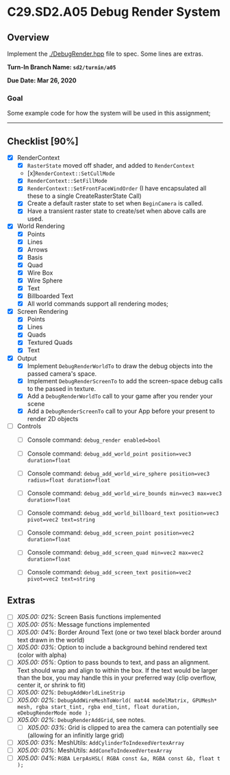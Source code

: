 C29.SD2.A05 Debug Render System
======

## Overview
Implement the [./DebugRender.hpp](./DebugRender.hpp) file to spec.  Some lines are extras. 

**Turn-In Branch Name: `sd2/turnin/a05`**

**Due Date: Mar 26, 2020**

### Goal 
Some example code for how the system will be used in this assignment;

------

## Checklist [90%]
- [x] RenderContext
    - [x] `RasterState` moved off shader, and added to `RenderContext`
    - [x]`RenderContext::SetCullMode`
    - [x]  `RenderContext::SetFillMode`
    - [x] `RenderContext::SetFrontFaceWindOrder`
    	(I have encapsulated all these to a single CreateRasterState Call)
    - [x] Create a default raster state to set when `BeginCamera` is called.
    - [x] Have a transient raster state to create/set when above calls are used.

- [x] World Rendering
    - [x] Points
    - [x] Lines
    - [x] Arrows
    - [x] Basis
    - [x] Quad
    - [x] Wire Box
    - [x] Wire Sphere
    - [x] Text
    - [x] Billboarded Text
    - [x] All world commands support all rendering modes; 

- [x] Screen Rendering
    - [x] Points
    - [x] Lines
    - [x] Quads
    - [x] Textured Quads
    - [x] Text

- [x] Output
    - [x] Implement `DebugRenderWorldTo` to draw the debug objects into the passed camera's space.
    - [x] Implement `DebugRenderScreenTo` to add the screen-space debug calls to the passed in texture.
    - [x] Add a `DebugRenderWorldTo` call to your game after you render your scene
    - [x] Add a `DebugRenderScreenTo` call to your App before your present to render 2D objects

- [ ] Controls
    - [ ] Console command: `debug_render enabled=bool` 
    - [ ] Console command: `debug_add_world_point position=vec3 duration=float`
    - [ ] Console command: `debug_add_world_wire_sphere position=vec3 radius=float duration=float`
    - [ ] Console command: `debug_add_world_wire_bounds min=vec3 max=vec3 duration=float`
    - [ ] Console command: `debug_add_world_billboard_text position=vec3 pivot=vec2 text=string`
    - [ ] Console command: `debug_add_screen_point position=vec2 duration=float`
    - [ ] Console command: `debug_add_screen_quad min=vec2 max=vec2 duration=float`
    - [ ] Console command: `debug_add_screen_text position=vec2 pivot=vec2 text=string`


## Extras
- [ ] *X05.00: 02%*: Screen Basis functions implemented
- [ ] *X05.00: 05%*: Message functions implemented
- [ ] *X05.00: 04%*: Border Around Text (one or two texel black border around text drawn in the world)
- [ ] *X05.00: 03%*: Option to include a background behind rendered text (color with alpha)
- [ ] *X05.00: 05%*: Option to pass bounds to text, and pass an alignment.  Text should wrap and align to within the box.  If the text would be larger than the box, you may handle this in your preferred way (clip overflow, center it, or shrink to fit)
- [ ] *X05.00: 02%*: `DebugAddWorldLineStrip`
- [ ] *X05.00: 02%*: `DebugAddWireMeshToWorld( mat44 modelMatrix, GPUMesh* mesh, rgba start_tint, rgba end_tint, float duration, eDebugRenderMode mode );` 
- [ ] *X05.00: 02%*: `DebugRenderAddGrid`, see notes.
    - [ ] *X05.00: 03%*: Grid is clipped to area the camera can potentially see (allowing for an infinitly large grid)
- [ ] *X05.00: 03%*: MeshUtils: `AddCylinderToIndexedVertexArray`
- [ ] *X05.00: 03%*: MeshUtils: `AddConeToIndexedVertexArray`
- [ ] *X05.00: 04%*: `RGBA LerpAsHSL( RGBA const &a, RGBA const &b, float t );` 
